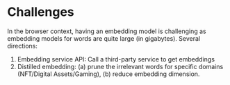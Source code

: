 # Challenges
In the browser context, having an embedding model is challenging as embedding models for words are quite large (in gigabytes). Several directions:

1. Embedding service API: Call a third-party service to get embeddings
2. Distilled embedding: (a) prune the irrelevant words for specific domains (NFT/Digital Assets/Gaming), (b) reduce embedding dimension.